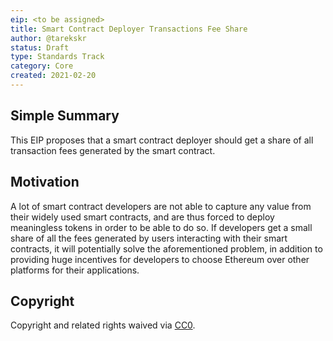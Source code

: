 ```yaml
---
eip: <to be assigned>
title: Smart Contract Deployer Transactions Fee Share
author: @tarekskr
status: Draft
type: Standards Track
category: Core
created: 2021-02-20
---
```


## Simple Summary
This EIP proposes that a smart contract deployer should get a share of all transaction fees generated by the smart contract.

## Motivation
A lot of smart contract developers are not able to capture any value from their widely used smart contracts, and are thus forced to deploy meaningless tokens in order to be able to do so. If developers get a small share of all the fees generated by users interacting with their smart contracts, it will potentially solve the aforementioned problem, in addition to providing huge incentives for developers to choose Ethereum over other platforms for their applications.

## Copyright
Copyright and related rights waived via [CC0](https://creativecommons.org/publicdomain/zero/1.0/).
